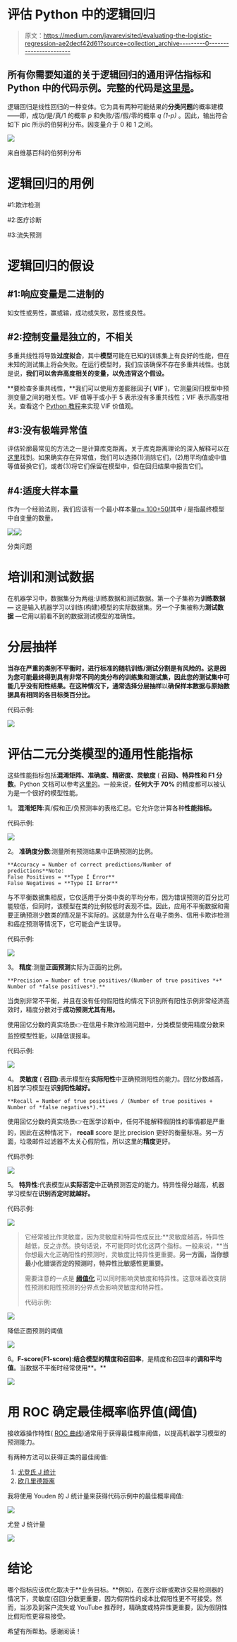 # 评估 Python 中的逻辑回归

> 原文：<https://medium.com/javarevisited/evaluating-the-logistic-regression-ae2decf42d61?source=collection_archive---------0----------------------->

## 所有你需要知道的关于逻辑回归的通用评估指标和 Python 中的代码示例。完整的代码是[这里是](https://github.com/vicky-playground/Sunnybrook/blob/main/HitPain.py)。

逻辑回归是线性回归的一种变体。它为具有两种可能结果的**分类问题**的概率建模——即，成功/是/真/1 的概率 *p* 和失败/否/假/零的概率 *q (1-p)* 。因此，输出符合如下 pic 所示的伯努利分布。因变量介于 0 和 1 之间。

![](img/d6f253543355518c4d2db5e4ac854c3e.png)

来自维基百科的伯努利分布

# 逻辑回归的用例

#1:欺诈检测

#2:医疗诊断

#3:流失预测

# 逻辑回归的假设

## #1:响应变量是二进制的

如女性或男性，赢或输，成功或失败，恶性或良性。

## #2:控制变量是独立的，不相关

多重共线性将导致**过度拟合**，其中**模型**可能在已知的训练集上有良好的性能，但在未知的测试集上将会失败。在运行模型时，我们应该确保不存在多重共线性。也就是说，**我们可以舍弃高度相关的变量，以免违背这个假设。**

**要检查多重共线性，**我们可以使用方差膨胀因子( **VIF** )，它测量回归模型中预测变量之间的相关性。VIF 值等于或小于 5 表示没有多重共线性；VIF 表示高度相关。查看这个 [Python 教程](https://www.geeksforgeeks.org/detecting-multicollinearity-with-vif-python/)来实现 VIF 价值观。

## #3:没有极端异常值

评估轮廓最常见的方法之一是计算库克距离。关于库克距离理论的深入解释可以在[这里](https://ethanweed.github.io/pythonbook/05.04-regression.html)找到。如果确实存在异常值，我们可以选择(1)消除它们，(2)用平均值或中值等值替换它们，或者(3)将它们保留在模型中，但在回归结果中报告它们。

## #4:适度大样本量

作为一个经验法则，我们应该有一个最小样本量[*n*= 100+50*I*](https://www.ncbi.nlm.nih.gov/pmc/articles/PMC6422534/#:~:text=In%20conclusion%2C%20for%20observational%20studies,parameters%20in%20the%20targeted%20population.)其中 *i* 是指最终模型中自变量的数量。

![](img/b321518ef8cb6415558c5f4d1b9748c2.png)![](img/a868cfbeef0346cdf76d1e07f993319f.png)

分类问题

# 培训和测试数据

在机器学习中，数据集分为两组:训练数据和测试数据。第一个子集称为**训练数据—** 这是输入机器学习以训练(构建)模型的实际数据集。另一个子集被称为**测试数据** —它用以前看不到的数据测试模型的准确性。

# 分层抽样

**当存在严重的类别不平衡时，进行标准的随机训练/测试分割是有风险的。**这是因为您可能最终得到具有非常不同的类分布的训练集和测试集，因此您的测试集中可能几乎没有阳性结果。在这种情况下，通常选择**分层抽样**以**确保样本数据与原始数据具有相同的各目标类百分比。**

代码示例:

![](img/1c0fcae2526421e41b3773fa68fa7e4b.png)

# 评估二元分类模型的通用性能指标

这些性能指标包括**混淆矩阵、准确度、精密度、灵敏度** ( **召回)、特异性和 F1 分数**。Python 文档可以参考[这里的](https://scikit-learn.org/stable/modules/classes.html#module-sklearn.metrics)。一般来说，**任何大于 70%** 的精度都可以被认为是一个很好的模型性能。

1。 **混淆矩阵**:真/假和正/负预测率的表格汇总。它允许您计算各种**性能指标。**

代码示例:

![](img/ae9d27f1996c65323a72bd1b68c6c02c.png)

2。 **准确度分数**:测量所有预测结果中正确预测的比例。

```
**Accuracy = Number of correct predictions/Number of predictions**Note: 
False Positives = **Type I Error** 
False Negatives = **Type II Error**
```

与不平衡数据集相反，它仅适用于分类中类的平均分布，因为错误预测的百分比可能较低，但同时，该模型在类的比例较低时表现不佳。因此，应用不平衡数据和需要正确预测少数类的情况是不实际的。这就是为什么在电子商务、信用卡欺诈检测和癌症预测等情况下，它可能会产生误导。

代码示例:

![](img/8c106b61b6c0fc15503ea8be8591ed81.png)

3。 **精度**:测量**正面预测**实际为正面的比例。

```
**Precision = Number of true positives/(Number of true positives *+* Number of *false positives*).**
```

当类别非常不平衡，并且在没有任何假阳性的情况下识别所有阳性示例非常经济高效时，精度分数对于**成功预测尤其有用。**

使用回忆分数的真实场景👉在信用卡欺诈检测问题中，分类模型使用精度分数来监控模型性能，以降低误报率。

代码示例:

![](img/69a44d0760f3bd9b44285d6bb139c2d0.png)

4。 **灵敏度** ( **召回)**:表示模型在**实际阳性**中正确预测阳性的能力。回忆分数越高，机器学习模型在**识别阳性越好。**

```
**Recall = Number of true positives / (Number of true positives + Number of *false negatives*).**
```

使用回忆分数的真实场景👉在医学诊断中，任何不能解释假阴性的事情都是严重的，因此在这种情况下， **recall** score 是比 precision 更好的衡量标准。另一方面，垃圾邮件过滤器不太关心假阴性，所以这里的**精度**更好。

代码示例:

![](img/9f42506846ef7f16f7dcc2d93aefd167.png)

5。 **特异性**:代表模型从**实际否定**中正确预测否定的能力。特异性得分越高，机器学习模型在**识别否定时就越好。**

代码示例:

![](img/eb94afbb78bb2f396894f58815dcb167.png)

> 它经常被比作灵敏度，因为灵敏度和特异性成反比:**灵敏度越高，特异性越低，反之亦然。换句话说，不可能同时优化这两个指标。一般来说，**当你想最大化正确阳性的预测时，灵敏度比特异性更重要。**另一方面，**当你想最小化错误否定的预测时，特异性比敏感性更重要。****
> 
> 需要注意的一点是 [**阈值化**](https://analyticsindiamag.com/beginners-guide-to-understanding-roc-curve-how-to-find-the-perfect-probability-threshold/) 可以同时影响灵敏度和特异性。这意味着改变阴性预测和阳性预测的分界点会影响灵敏度和特异性。
> 
> 代码示例:

![](img/0ae32e5d8f9cec156ed15563bd2e04e2.png)

降低正面预测的阈值

![](img/8eec35efda09a8a1a5149888800058d0.png)

6。**F-score(F1-score)**:**结合模型的精度和召回率**，是精度和召回率的**调和平均值**。当数据不平衡时经常使用**。**

![](img/9924a3054faef0e947da44fa6a33d341.png)

# 用 ROC 确定最佳概率临界值(阈值)

接收器操作特性( [ROC 曲线](https://en.wikipedia.org/wiki/Receiver_operating_characteristic))通常用于获得最佳概率阈值，以提高机器学习模型的预测能力。

有两种方法可以获得正类的最佳阈值:

1.  [尤登氏 J 统计](https://en.wikipedia.org/wiki/Youden%27s_J_statistic)
2.  [欧几里德距离](https://en.wikipedia.org/wiki/Euclidean_distance)

我将使用 Youden 的 J 统计量来获得代码示例中的最佳概率阈值:

![](img/eaa89225e1ea4ea4ded014dbe44a6599.png)

尤登 J 统计量

![](img/38ffad5dcd6bc7358f2d77a5837ba113.png)

# 结论

哪个指标应该优化取决于**业务目标。**例如，在医疗诊断或欺诈交易检测器的情况下，灵敏度(召回)分数更重要，因为假阴性的成本比假阳性更不可接受。然而，当涉及到客户流失或 YouTube 推荐时，精确度或特异性更重要，因为假阴性比假阳性更容易接受。

希望有所帮助。感谢阅读！